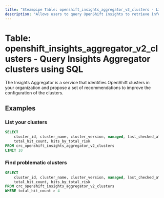 ```yaml
---
title: "Steampipe Table: openshift_insights_aggregator_v2_clusters - List clusters using OpenShift Insights"
description: "Allows users to query OpenShift Insights to retrieve information about clusters."
---
```


# Table: openshift_insights_aggregator_v2_clusters - Query Insights Aggregator clusters using SQL

The Insights Aggregator is a service that identifies OpenShift clusters
in your organization and propose a set of recommendations to improve the
configuration of the clusters.

## Examples

### List your clusters

```sql
SELECT
    cluster_id, cluster_name, cluster_version, managed, last_checked_at,
    total_hit_count, hits_by_total_risk
FROM crc_openshift_insights_aggregator_v2_clusters
LIMIT 10
```

### Find problematic clusters

```sql
SELECT
    cluster_id, cluster_name, cluster_version, managed, last_checked_at,
    total_hit_count, hits_by_total_risk
FROM crc_openshift_insights_aggregator_v2_clusters
WHERE total_hit_count > 4
```
